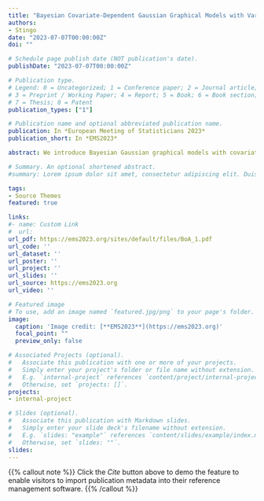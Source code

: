 ```yaml
---
title: "Bayesian Covariate-Dependent Gaussian Graphical Models with Varying Structure"
authors:
- Stingo
date: "2023-07-07T00:00:00Z"
doi: ""

# Schedule page publish date (NOT publication's date).
publishDate: "2023-07-07T00:00:00Z"

# Publication type.
# Legend: 0 = Uncategorized; 1 = Conference paper; 2 = Journal article;
# 3 = Preprint / Working Paper; 4 = Report; 5 = Book; 6 = Book section;
# 7 = Thesis; 8 = Patent
publication_types: ["1"]

# Publication name and optional abbreviated publication name.
publication: In *European Meeting of Statisticians 2023*
publication_short: In *EMS2023*

abstract: We introduce Bayesian Gaussian graphical models with covariates (GGMx), a class of multivariate Gaussian distributions with covariate-dependent sparse precision matrix. We propose a general construction of a functional mapping from the covariate space to the cone of sparse positive definite matrices, that encompasses many existing graphical models for heterogeneous settings. Our methodology is based on a novel mixture prior for precision matrices with a non-local component that admits attractive theoretical and empirical prop- erties. The flexible formulation of GGMx allows both the strength and the sparsity pattern of the precision matrix (hence the graph structure) change with the covariates. Posterior in- ference is carried out with a carefully designed Markov chain Monte Carlo algorithm which ensures the positive definiteness of sparse precision matrices at any given covariatesâ€TM values. Extensive simulations and a case study in cancer genomics demonstrate the utility of the proposed model

# Summary. An optional shortened abstract.
#summary: Lorem ipsum dolor sit amet, consectetur adipiscing elit. Duis posuere tellus ac convallis placerat. Proin tincidunt magna sed ex sollicitudin condimentum.

tags:
- Source Themes
featured: true

links:
#- name: Custom Link
#  url: 
url_pdf: https://ems2023.org/sites/default/files/BoA_1.pdf
url_code: ''
url_dataset: ''
url_poster: ''
url_project: ''
url_slides: ''
url_source: https://ems2023.org
url_video: ''

# Featured image
# To use, add an image named `featured.jpg/png` to your page's folder. 
image:
  caption: 'Image credit: [**EMS2023**](https://ems2023.org)'
  focal_point: ""
  preview_only: false

# Associated Projects (optional).
#   Associate this publication with one or more of your projects.
#   Simply enter your project's folder or file name without extension.
#   E.g. `internal-project` references `content/project/internal-project/index.md`.
#   Otherwise, set `projects: []`.
projects:
- internal-project

# Slides (optional).
#   Associate this publication with Markdown slides.
#   Simply enter your slide deck's filename without extension.
#   E.g. `slides: "example"` references `content/slides/example/index.md`.
#   Otherwise, set `slides: ""`.
slides:
---
```


{{% callout note %}}
Click the *Cite* button above to demo the feature to enable visitors to import publication metadata into their reference management software.
{{% /callout %}}
